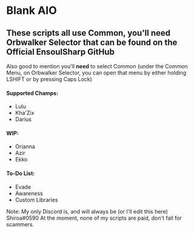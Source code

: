 # Blank AIO

## These scripts all use Common, you'll need Orbwalker Selector that can be found on the Official EnsoulSharp GitHub

Also good to mention you'll **need** to select Common (under the Common Menu, on Orbwalker Selector, you can open that menu by either holding LSHIFT or 
by pressing Caps Lock)

#### Supported Champs:
- Lulu
- Kha'Zix
- Darius

#### WIP:
- Orianna
- Azir
- Ekko

#### To-Do List:
- Evade
- Awareness
- Custom Libraries

Note: My only Discord is, and will always be (or I'll edit this here) Shiroa#0590
At the moment, none of my scripts are paid, don't fall for scammers.
